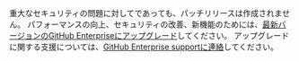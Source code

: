 重大なセキュリティの問題に対してであっても、パッチリリースは作成されません。 パフォーマンスの向上、セキュリティの改善、新機能のためには、<a href="/enterprise/admin/guides/installation/upgrading-github-enterprise/" onClick="_gaq.push(['_trackEvent', 'Help Deprecation Notice', 'Click', 'upgrade-link']);">最新バージョンのGitHub Enterpriseにアップグレード</a>してください。 アップグレードに関する支援については、<a href="https://enterprise.github.com/support" onClick="_gaq.push(['_trackEvent', 'Help Deprecation Notice', 'Click', 'contact-support']);">GitHub Enterprise supportに連絡</a>してください。
